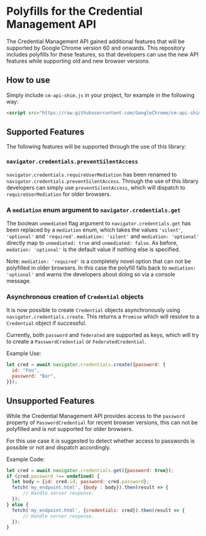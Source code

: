 # Polyfills for the Credential Management API
The Credential Management API gained additional features that will be supported
by Google Chrome version 60 and onwards. This repository includes polyfills for
these features, so that developers can use the new API features while supporting
old and new browser versions.

## How to use
Simply include `cm-api-shim.js` in your project, for example in the following
way:
``` html
<script src="https://raw.githubusercontent.com/GoogleChrome/cm-api-shim/master/cm-api-shim.js"></script>
```

## Supported Features
The following features will be supported through the use of this library:

### `navigator.credentials.preventSilentAccess`
`navigator.credentials.requireUserMediation` has been renamed to
`navigator.credentials.preventSilentAccess`. Through the use of this library
developers can simply use `preventSilentAccess`, which will dispatch to
`requireUserMediation` for older browsers.

### A `mediation` enum argument to `navigator.credentials.get`
The boolean `unmediated` flag argument to `navigator.credentials.get` has been
replaced by a `mediation` enum, which takes the values `'silent'`, `'optional'`
and `'required'`. `mediation: 'silent'` and `mediation: 'optional'` directly map
to `unmediated: true` and `unmediated: false`. As before, `medation: 'optional'`
is the default value if nothing else is specified.

Note: `mediation: 'required'` is a completely novel option that can not be
polyfilled in older browsers. In this case the polyfill falls back to
`mediation: 'optional'` and warns the developers about doing so via a console
message.

### Asynchronous creation of `Credential` objects
It is now possible to create `Credential` objects asynchronously using
`navigator.credentials.create`. This returns a `Promise` which will resolve to a
`Credential` object if successful.

Currently, both `password` and `federated` are supported as keys, which will
try to create a `PasswordCredential` or `FederatedCredential`.

Example Use:
``` js
let cred = await navigator.credentials.create({password: {
  id: "Foo",
  password: "Bar",
}});
```

## Unsupported Features
While the Credential Management API provides access to the `password` property
of `PasswordCredential` for recent browser versions, this can not be polyfilled
and is not supported for older browsers.

For this use case it is suggested to detect whether access to passwords is
possible or not and dispatch accordingly.

Example Code:
``` js
let cred = await navigator.credentials.get({password: true});
if (cred.password !== undefined) {
  let body = {id: cred.id, password: cred.password};
  fetch('my_endpoint.html', {body : body}).then(result => {
      // Handle server response.
  });
} else {
  fetch('my_endpoint.html', {credentials: cred}).then(result => {
      // Handle server response.
  });
}
```
